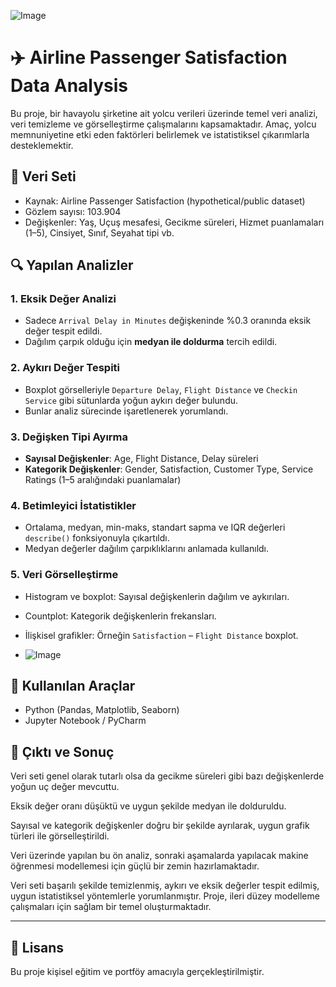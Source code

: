 ![Image](https://github.com/user-attachments/assets/0e5d12b6-74cd-46a4-a5e8-5e85255a0654)
# ✈️ Airline Passenger Satisfaction Data Analysis

Bu proje, bir havayolu şirketine ait yolcu verileri üzerinde temel veri analizi, veri temizleme ve görselleştirme çalışmalarını kapsamaktadır. Amaç, yolcu memnuniyetine etki eden faktörleri belirlemek ve istatistiksel çıkarımlarla desteklemektir.

## 📂 Veri Seti

- Kaynak: Airline Passenger Satisfaction (hypothetical/public dataset)
- Gözlem sayısı: 103.904
- Değişkenler: Yaş, Uçuş mesafesi, Gecikme süreleri, Hizmet puanlamaları (1–5), Cinsiyet, Sınıf, Seyahat tipi vb.

## 🔍 Yapılan Analizler

### 1. Eksik Değer Analizi

- Sadece `Arrival Delay in Minutes` değişkeninde %0.3 oranında eksik değer tespit edildi.
- Dağılım çarpık olduğu için **medyan ile doldurma** tercih edildi.

### 2. Aykırı Değer Tespiti

- Boxplot görselleriyle `Departure Delay`, `Flight Distance` ve `Checkin Service` gibi sütunlarda yoğun aykırı değer bulundu.
- Bunlar analiz sürecinde işaretlenerek yorumlandı.

### 3. Değişken Tipi Ayırma

- **Sayısal Değişkenler**: Age, Flight Distance, Delay süreleri
- **Kategorik Değişkenler**: Gender, Satisfaction, Customer Type, Service Ratings (1–5 aralığındaki puanlamalar)

### 4. Betimleyici İstatistikler

- Ortalama, medyan, min-maks, standart sapma ve IQR değerleri `describe()` fonksiyonuyla çıkartıldı.
- Medyan değerler dağılım çarpıklıklarını anlamada kullanıldı.

### 5. Veri Görselleştirme

- Histogram ve boxplot: Sayısal değişkenlerin dağılım ve aykırıları.
- Countplot: Kategorik değişkenlerin frekansları.
- İlişkisel grafikler: Örneğin `Satisfaction` – `Flight Distance` boxplot.

- ![Image](https://github.com/user-attachments/assets/3197d678-30dd-4fb2-81a8-d5ec18aa3225)

## 📅 Kullanılan Araçlar

- Python (Pandas, Matplotlib, Seaborn)
- Jupyter Notebook / PyCharm

## 🚀 Çıktı ve Sonuç

Veri seti genel olarak tutarlı olsa da gecikme süreleri gibi bazı değişkenlerde yoğun uç değer mevcuttu.

Eksik değer oranı düşüktü ve uygun şekilde medyan ile dolduruldu.

Sayısal ve kategorik değişkenler doğru bir şekilde ayrılarak, uygun grafik türleri ile görselleştirildi.

Veri üzerinde yapılan bu ön analiz, sonraki aşamalarda yapılacak makine öğrenmesi modellemesi için güçlü bir zemin hazırlamaktadır.

Veri seti başarılı şekilde temizlenmiş, aykırı ve eksik değerler tespit edilmiş, uygun istatistiksel yöntemlerle yorumlanmıştır. Proje, ileri düzey modelleme çalışmaları için sağlam bir temel oluşturmaktadır.


---



## 📃 Lisans

Bu proje kişisel eğitim ve portföy amacıyla gerçekleştirilmiştir.

